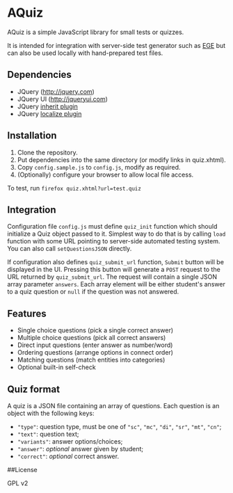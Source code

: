# AQuiz

AQuiz is a simple JavaScript library for small tests or quizzes.

It is intended for integration with server-side test generator
such as [EGE](http://github.com/klenin/EGE)
but can also be used locally with hand-prepared test files.

## Dependencies
* JQuery (http://jquery.com)
* JQuery UI (http://jqueryui.com)
* JQuery [inherit plugin](https://github.com/dfilatov/jquery-plugins/tree/master/src/jquery.inherit)
* JQuery [localize plugin](https://github.com/coderifous/jquery-localize)

## Installation
1. Clone the repository.
2. Put dependencies into the same directory (or modify links in quiz.xhtml).
3. Copy `config.sample.js` to `config.js`, modify as required.
4. (Optionally) configure your browser to allow local file access.

To test, run `firefox quiz.xhtml?url=test.quiz`

## Integration
Configuration file `config.js` must define `quiz_init` function
which should initialize a Quiz object passed to it.
Simplest way to do that is by calling `load` function with some URL
pointing to server-side automated testing system.
You can also call `setQuestionsJSON` directly.

If configuration also defines `quiz_submit_url` function,
`Submit` button will be displayed in the UI.
Pressing this button will generate a `POST` request to the URL returned by `quiz_submit_url`.
The request will contain a single JSON array parameter `answers`.
Each array element will be either student's
answer to a quiz question or `null` if the question was not answered.

## Features
* Single choice questions (pick a single correct answer)
* Multiple choice questions (pick all correct answers)
* Direct input questions (enter answer as number/word)
* Ordering questions (arrange options in connect order)
* Matching questions (match entities into categories)
* Optional built-in self-check

## Quiz format
A quiz is a JSON file containing an array of questions.
Each question is an object with the following keys:
* `"type"`: question type, must be one of `"sc"`, `"mc"`, `"di"`, `"sr"`, `"mt"`, `"cn"`;
* `"text"`: question text;
* `"variants"`: answer options/choices;
* `"answer"`: *optional* answer given by student;
* `"correct"`: *optional* correct answer.

##License

GPL v2
